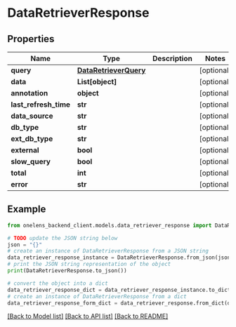 # DataRetrieverResponse


## Properties

Name | Type | Description | Notes
------------ | ------------- | ------------- | -------------
**query** | [**DataRetrieverQuery**](DataRetrieverQuery.md) |  | [optional] 
**data** | **List[object]** |  | [optional] 
**annotation** | **object** |  | [optional] 
**last_refresh_time** | **str** |  | [optional] 
**data_source** | **str** |  | [optional] 
**db_type** | **str** |  | [optional] 
**ext_db_type** | **str** |  | [optional] 
**external** | **bool** |  | [optional] 
**slow_query** | **bool** |  | [optional] 
**total** | **int** |  | [optional] 
**error** | **str** |  | [optional] 

## Example

```python
from onelens_backend_client.models.data_retriever_response import DataRetrieverResponse

# TODO update the JSON string below
json = "{}"
# create an instance of DataRetrieverResponse from a JSON string
data_retriever_response_instance = DataRetrieverResponse.from_json(json)
# print the JSON string representation of the object
print(DataRetrieverResponse.to_json())

# convert the object into a dict
data_retriever_response_dict = data_retriever_response_instance.to_dict()
# create an instance of DataRetrieverResponse from a dict
data_retriever_response_form_dict = data_retriever_response.from_dict(data_retriever_response_dict)
```
[[Back to Model list]](../README.md#documentation-for-models) [[Back to API list]](../README.md#documentation-for-api-endpoints) [[Back to README]](../README.md)


